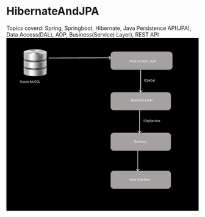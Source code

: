# HibernateAndJPA
Topics coverd: Spring, Springboot, Hibernate, Java Persistence API(JPA), Data Access(DAL), AOP, Business(Service) Layer), REST API
<img src="designDiagram.PNG" alt="a" width="800"/>
